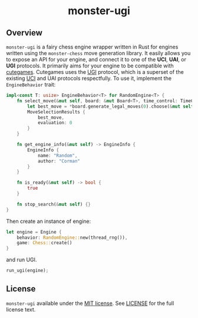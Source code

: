 <div align = "center">
<h1>monster-ugi</h1>
</div>

## Overview

`monster-ugi` is a fairy chess engine wrapper written in Rust for engines written using the `monster-chess` move generation library. It easily allows you to expose an API for your engine, and connect it to one of the **UCI**, **UAI**, or **UGI** protocols. It primarily aims for your engine to be compatible with [cutegames](https://github.com/kz04px/cutegames). Cutegames uses the [UGI](https://github.com/kz04px/cutegames/blob/master/ugi.md) protocol, which is a superset of the existing [UCI](https://backscattering.de/chess/uci/) and UAI protocols respectfully. To use it, implement the `EngineBehavior` trait:

```rust
impl<const T: usize> EngineBehavior<T> for RandomEngine<T> {
    fn select_move(&mut self, board: &mut Board<T>, time_control: TimeControl) -> MoveSelectionResults {
        let best_move = *board.generate_legal_moves(0).choose(&mut self.0).expect("Could not find a move to pick between for random movegen.");
        MoveSelectionResults {
            best_move,
            evaluation: 0
        }
    }

    fn get_engine_info(&mut self) -> EngineInfo {
        EngineInfo {
            name: "Random",
            author: "Corman"
        }
    }

    fn is_ready(&mut self) -> bool {
        true
    }

    fn stop_search(&mut self) {}
}
```

Then create an instance of engine:

```rust
let engine = Engine {
    behavior: RandomEngine::new(thread_rng()),
    game: Chess::create()
}
```

and run UGI.

```rust
run_ugi(engine);
```

## License

`monster-ugi` available under the
[MIT license](https://opensource.org/licenses/MIT). See
[LICENSE](https://github.com/chesstastic-org/monster-ugi/blob/main/LICENSE) for the full
license text.

